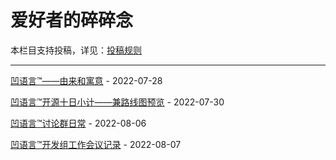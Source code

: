 # 爱好者的碎碎念

本栏目支持投稿，详见：[投稿规则](submission_rules.md)

---

[凹语言™——由来和寓意](st0001.md) - 2022-07-28

[凹语言™开源十日小计——兼路线图预览](st0002.md) - 2022-07-30

[凹语言™讨论群日常](st0003.md) - 2022-08-06

[凹语言™开发组工作会议记录](st0004.md) - 2022-08-07